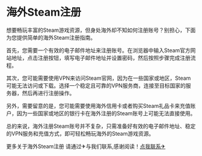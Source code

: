 # 海外Steam注册

想要畅玩丰富的Steam游戏资源，但身处海外却不知如何注册账号？别担心，下面为您提供简单的海外Steam注册指南。

首先，您需要一个有效的电子邮件地址来注册账号。在浏览器中输入Steam官方网站地址，点击注册按钮，填写电子邮件地址并设置密码，然后按照步骤完成注册流程。

其次，您可能需要使用VPN来访问Steam官网，因为在一些国家或地区，Steam可能无法访问或下载。选择一个稳定且可靠的VPN服务商，连接至目标国家的服务器，然后再进行注册操作。

另外，需要留意的是，您可能需要使用海外信用卡或者购买Steam礼品卡来充值账户，因为一些国家或地区的银行卡在海外注册的Steam账号上可能无法直接使用。

总的来说，海外注册Steam账号并不复杂，只需准备好有效的电子邮件地址、稳定的VPN服务和充值方式，即可轻松畅玩海外的Steam游戏资源。

更多关于海外Steam注册 请通过✈与我们联系,感谢阅读！[点我联系✈](https://home.G208.com)